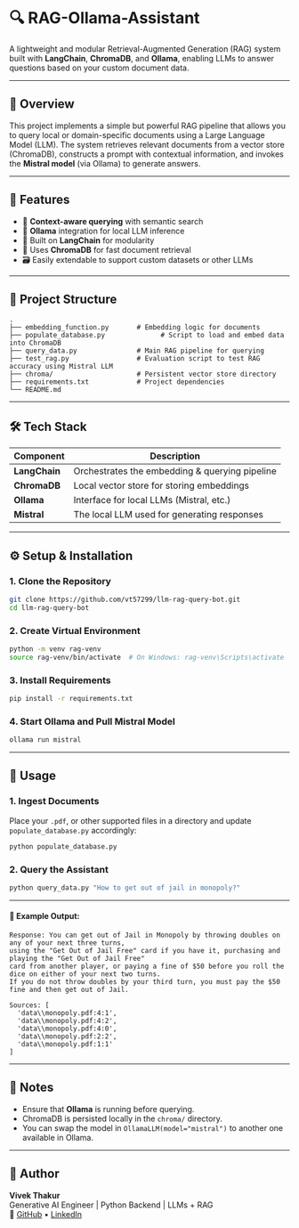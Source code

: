 # 🔍 RAG-Ollama-Assistant

A lightweight and modular Retrieval-Augmented Generation (RAG) system built with **LangChain**, **ChromaDB**, and **Ollama**, enabling LLMs to answer questions based on your custom document data.

---

## 🚀 Overview

This project implements a simple but powerful RAG pipeline that allows you to query local or domain-specific documents using a Large Language Model (LLM). The system retrieves relevant documents from a vector store (ChromaDB), constructs a prompt with contextual information, and invokes the **Mistral model** (via Ollama) to generate answers.

---

## 🧠 Features

- 🔎 **Context-aware querying** with semantic search
- 💬 **Ollama** integration for local LLM inference
- 🧱 Built on **LangChain** for modularity
- 🧠 Uses **ChromaDB** for fast document retrieval
- 🗃️ Easily extendable to support custom datasets or other LLMs

---

## 📁 Project Structure

```
.
├── embedding_function.py       # Embedding logic for documents
├── populate_database.py              # Script to load and embed data into ChromaDB
├── query_data.py               # Main RAG pipeline for querying
├── test_rag.py                 # Evaluation script to test RAG accuracy using Mistral LLM
├── chroma/                     # Persistent vector store directory
├── requirements.txt            # Project dependencies
└── README.md
```

---

## 🛠️ Tech Stack

| Component        | Description                              |
|------------------|------------------------------------------|
| **LangChain**    | Orchestrates the embedding & querying pipeline |
| **ChromaDB**     | Local vector store for storing embeddings |
| **Ollama**       | Interface for local LLMs (Mistral, etc.)  |
| **Mistral**      | The local LLM used for generating responses |

---

## ⚙️ Setup & Installation

### 1. Clone the Repository

```bash
git clone https://github.com/vt57299/llm-rag-query-bot.git
cd llm-rag-query-bot
```

### 2. Create Virtual Environment

```bash
python -m venv rag-venv
source rag-venv/bin/activate  # On Windows: rag-venv\Scripts\activate
```

### 3. Install Requirements

```bash
pip install -r requirements.txt
```

### 4. Start Ollama and Pull Mistral Model

```bash
ollama run mistral
```

---

## 📌 Usage

### 1. Ingest Documents

Place your `.pdf`, or other supported files in a directory and update `populate_database.py` accordingly:

```bash
python populate_database.py
```

### 2. Query the Assistant

```bash
python query_data.py "How to get out of jail in monopoly?"
```

---

#### 💬 Example Output:

```text
Response: You can get out of Jail in Monopoly by throwing doubles on any of your next three turns,
using the "Get Out of Jail Free" card if you have it, purchasing and playing the "Get Out of Jail Free"
card from another player, or paying a fine of $50 before you roll the dice on either of your next two turns.
If you do not throw doubles by your third turn, you must pay the $50 fine and then get out of Jail.

Sources: [
  'data\\monopoly.pdf:4:1',
  'data\\monopoly.pdf:4:2',
  'data\\monopoly.pdf:4:0',
  'data\\monopoly.pdf:2:2',
  'data\\monopoly.pdf:1:1'
]
```

---

## 📌 Notes

- Ensure that **Ollama** is running before querying.
- ChromaDB is persisted locally in the `chroma/` directory.
- You can swap the model in `OllamaLLM(model="mistral")` to another one available in Ollama.

---


## 👤 Author

**Vivek Thakur**  
Generative AI Engineer | Python Backend | LLMs + RAG  
🔗 [GitHub](https://github.com/vt57299) • [LinkedIn](https://linkedin.com/in/vivek-thakur-7079aa17b)
